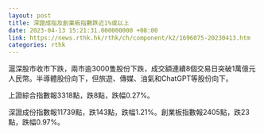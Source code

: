 ```yaml
---
layout: post
title: 深證成指及創業板指數跌近1%或以上
date: 2023-04-13 15:21:31.000000000 +08:00
link: https://news.rthk.hk/rthk/ch/component/k2/1696075-20230413.htm
categories: rthk
---
```


滬深股市收市下跌，兩市逾3000隻股份下跌，成交額連續8個交易日突破1萬億元人民幣。半導體股份向下，但旅遊、傳媒、油氣和ChatGPT等股份向下。

上證綜合指數報3318點，跌8點，跌幅0.27%。

深證成份指數報11739點，跌143點，跌幅1.21%。創業板指數報2405點，跌23點，跌幅0.97%。
